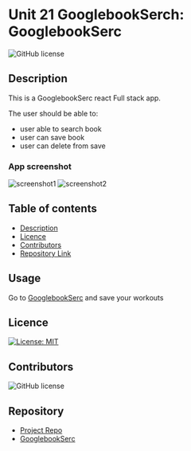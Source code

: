 #  Unit 21 GooglebookSerch: GooglebookSerc
![GitHub license](https://img.shields.io/badge/Made%20by-%40niyati7892-orange)


## Description 

This is a GooglebookSerc react Full stack app.

The user should be able to:

  * user able to search book
  * user can save book
  * user can delete from save 

### App screenshot
![screenshot1]()
![screenshot2]()

## Table of contents

- [Description](#Description)
- [Licence](#Licence)
- [Contributors](#Contributors)
- [Repository Link](#Repository)
 

## Usage

Go to [GooglebookSerc](https://floating-castle-77060.herokuapp.com/) and save your workouts

## Licence

[![License: MIT](https://img.shields.io/badge/License-MIT-yellow.svg)](https://opensource.org/licenses/MIT)

## Contributors

![GitHub license](https://img.shields.io/badge/Made%20by-%40niyati7892-orange)


## Repository

- [Project Repo](https://github.com/niyati7892/GooglebookSerch)
- [GooglebookSerc](https://floating-castle-77060.herokuapp.com/)

